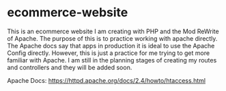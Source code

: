 # ecommerce-website

This is an ecommerce website I am creating with PHP and the Mod ReWrite of Apache. The purpose of this is to practice working with apache directly.
The Apache docs say that apps in production it is ideal to use the Apache Config directly. However, this is just a practice for me trying to get more familiar with Apache. I am still in the planning stages of creating my routes and controllers and they will be added soon.

Apache Docs: https://httpd.apache.org/docs/2.4/howto/htaccess.html


